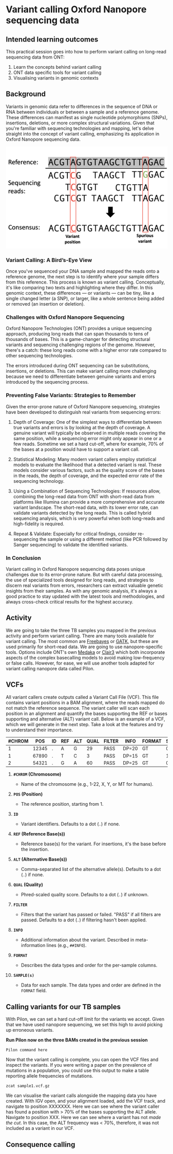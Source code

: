 # Variant calling Oxford Nanopore sequencing data

## Intended learning outcomes

This practical session goes into how to perform variant calling on long-read sequencing data from ONT:

1. Learn the concepts behind variant calling
2. ONT data specific tools for variant calling
3. Visualising variants in genomic contexts 

## Background

Variants in genomic data refer to differences in the sequence of DNA or RNA between individuals or between a sample and a reference genome. These differences can manifest as single nucleotide polymorphisms (SNPs), insertions, deletions, or more complex structural variations. Given that you're familiar with sequencing technologies and mapping, let's delve straight into the concept of variant calling, emphasizing its application in Oxford Nanopore sequencing data.

![Variant in alignment](../img/variant_diagram.png)

### Variant Calling: A Bird’s-Eye View
Once you've sequenced your DNA sample and mapped the reads onto a reference genome, the next step is to identify where your sample differs from this reference. This process is known as variant calling. Conceptually, it's like comparing two texts and highlighting where they differ. In this genomic context, these differences — or variants — can be tiny, like a single changed letter (a SNP), or larger, like a whole sentence being added or removed (an insertion or deletion).

### Challenges with Oxford Nanopore Sequencing
Oxford Nanopore Technologies (ONT) provides a unique sequencing approach, producing long reads that can span thousands to tens of thousands of bases. This is a game-changer for detecting structural variants and sequencing challenging regions of the genome. However, there's a catch: these long reads come with a higher error rate compared to other sequencing technologies.

The errors introduced during ONT sequencing can be substitutions, insertions, or deletions. This can make variant calling more challenging because we need to differentiate between genuine variants and errors introduced by the sequencing process.

### Preventing False Variants: Strategies to Remember
Given the error-prone nature of Oxford Nanopore sequencing, strategies have been developed to distinguish real variants from sequencing errors:

1. Depth of Coverage: One of the simplest ways to differentiate between true variants and errors is by looking at the depth of coverage. A genuine variant will typically be observed in multiple reads covering the same position, while a sequencing error might only appear in one or a few reads. Sometime we set a hard cut-off, where for example, 70% of the bases at a position would have to support a variant call.

2. Statistical Modeling: Many modern variant callers employ statistical models to evaluate the likelihood that a detected variant is real. These models consider various factors, such as the quality score of the bases in the reads, the depth of coverage, and the expected error rate of the sequencing technology.

3. Using a Combination of Sequencing Technologies: If resources allow, combining the long-read data from ONT with short-read data from platforms like Illumina can provide a more comprehensive and accurate variant landscape. The short-read data, with its lower error rate, can validate variants detected by the long reads. This is called hybrid sequencing analysis, which is very powerful when both long-reads and high-fidelity is required.

4. Repeat & Validate: Especially for critical findings, consider re-sequencing the sample or using a different method (like PCR followed by Sanger sequencing) to validate the identified variants.

### In Conclusion
Variant calling in Oxford Nanopore sequencing data poses unique challenges due to its error-prone nature. But with careful data processing, the use of specialized tools designed for long reads, and strategies to discern real variants from errors, researchers can extract valuable genetic insights from their samples. As with any genomic analysis, it's always a good practice to stay updated with the latest tools and methodologies, and always cross-check critical results for the highest accuracy.

## Activity
We are going to take the three TB samples you mapped in the previous activity and perform variant calling. There are many tools available for variant calling. The most common are [Freebayes](https://github.com/freebayes/freebayes) or [GATK](https://gatk.broadinstitute.org/hc/en-us), but these are used primarily for short-read data. We are going to use nanopore-specific tools. Options include ONT's own [Medaka](https://github.com/nanoporetech/medaka) or [Clair3](https://github.com/HKU-BAL/Clair3/) which both incorporate aspects of the complex basecalling models to avoid making low-frequency or false calls. However, for ease, we will use another tools adapted for variant calling nanopore data called Pilon.

## VCFs

All variant callers create outputs called a Variant Call File (VCF). This file contains variant positions in a BAM alignment, where the reads mapped do not match the reference sequence. The variant caller will scan each position in an alignment and quantify the bases supporting the REF or bases supporting and alternative (ALT) variant call. Below is an example of a VCF, which we will generate in the next step. Take a look at the features and try to understand their importance. 

| #CHROM | POS   | ID     | REF | ALT | QUAL | FILTER | INFO      | FORMAT | Sample1 |
|--------|-------|--------|-----|-----|------|--------|-----------|--------|---------|
| 1      | 12345 | .      | A   | G   | 29   | PASS   | DP=20     | GT     | 0/1     |
| 1      | 67890 | .      | T   | C   | 3    | PASS   | DP=15     | GT     | 1/1     |
| 2      | 54321 | .      | G   | A   | 60   | PASS   | DP=25     | GT     | 0/0     |

1. **`#CHROM` (Chromosome)**
    - Name of the chromosome (e.g., 1-22, X, Y, or MT for humans).

2. **`POS` (Position)**
    - The reference position, starting from 1.

3. **`ID`**
    - Variant identifiers. Defaults to a dot (`.`) if none.

4. **`REF` (Reference Base(s))**
    - Reference base(s) for the variant. For insertions, it's the base before the insertion.

5. **`ALT` (Alternative Base(s))**
    - Comma-separated list of the alternative allele(s). Defaults to a dot (`.`) if none.

6. **`QUAL` (Quality)**
    - Phred-scaled quality score. Defaults to a dot (`.`) if unknown.

7. **`FILTER`**
    - Filters that the variant has passed or failed. "PASS" if all filters are passed. Defaults to a dot (`.`) if filtering hasn't been applied.

8. **`INFO`**
    - Additional information about the variant. Described in meta-information lines (e.g., `##INFO`).

9. **`FORMAT`**
    - Describes the data types and order for the per-sample columns.

10. **`SAMPLE(s)`**
    - Data for each sample. The data types and order are defined in the `FORMAT` field.

## Calling variants for our TB samples
With Pilon, we can set a hard cut-off limit for the variants we accept. Given that we have used nanopore sequencing, we set this high to avoid picking up erroneous variants.

**Run Pilon now on the three BAMs created in the previous session**

```
Pilon command here
```

Now that the variant calling is complete, you can open the VCF files and inspect the variants. If you were writing a paper on the prevalence of mutations in a population, you could use this output to make a table reporting allele frequencies of mutations.

```
zcat sample1.vcf.gz
```

We can visualise the variant calls alongside the mapping data you have created. With IGV open, and your alignment loaded, add the VCF track, and navigate to position XXXXXXX. Here we can see where the variant caller has found a position with > 70% of the bases supporting the ALT allele. Navigate to position XXX. Here we can see where a variant has not _made the cut_. In this case, the ALT frequency was < 70%, therefore, it was not included as a variant in our VCF.

## Consequence calling  